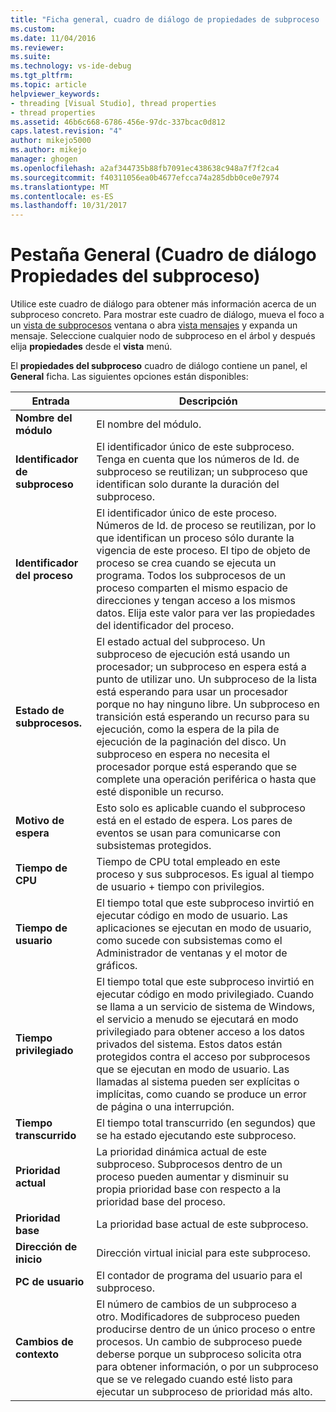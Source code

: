 ```yaml
---
title: "Ficha general, cuadro de diálogo de propiedades de subproceso | Documentos de Microsoft"
ms.custom: 
ms.date: 11/04/2016
ms.reviewer: 
ms.suite: 
ms.technology: vs-ide-debug
ms.tgt_pltfrm: 
ms.topic: article
helpviewer_keywords:
- threading [Visual Studio], thread properties
- thread properties
ms.assetid: 46b6c668-6786-456e-97dc-337bcac0d812
caps.latest.revision: "4"
author: mikejo5000
ms.author: mikejo
manager: ghogen
ms.openlocfilehash: a2af344735b88fb7091ec438638c948a7f7f2ca4
ms.sourcegitcommit: f40311056ea0b4677efcca74a285dbb0ce0e7974
ms.translationtype: MT
ms.contentlocale: es-ES
ms.lasthandoff: 10/31/2017
---
```

# <a name="general-tab-thread-properties-dialog-box"></a>Pestaña General (Cuadro de diálogo Propiedades del subproceso)
Utilice este cuadro de diálogo para obtener más información acerca de un subproceso concreto. Para mostrar este cuadro de diálogo, mueva el foco a un [vista de subprocesos](../debugger/threads-view.md) ventana o abra [vista mensajes](../debugger/messages-view.md) y expanda un mensaje. Seleccione cualquier nodo de subproceso en el árbol y después elija **propiedades** desde el **vista** menú.  
  
 El **propiedades del subproceso** cuadro de diálogo contiene un panel, el **General** ficha. Las siguientes opciones están disponibles:  
  
|Entrada|Descripción|  
|-----------|-----------------|  
|**Nombre del módulo**|El nombre del módulo.|  
|**Identificador de subproceso**|El identificador único de este subproceso. Tenga en cuenta que los números de Id. de subproceso se reutilizan; un subproceso que identifican solo durante la duración del subproceso.|  
|**Identificador del proceso**|El identificador único de este proceso. Números de Id. de proceso se reutilizan, por lo que identifican un proceso sólo durante la vigencia de este proceso. El tipo de objeto de proceso se crea cuando se ejecuta un programa. Todos los subprocesos de un proceso comparten el mismo espacio de direcciones y tengan acceso a los mismos datos. Elija este valor para ver las propiedades del identificador del proceso.|  
|**Estado de subprocesos.**|El estado actual del subproceso. Un subproceso de ejecución está usando un procesador; un subproceso en espera está a punto de utilizar uno. Un subproceso de la lista está esperando para usar un procesador porque no hay ninguno libre. Un subproceso en transición está esperando un recurso para su ejecución, como la espera de la pila de ejecución de la paginación del disco. Un subproceso en espera no necesita el procesador porque está esperando que se complete una operación periférica o hasta que esté disponible un recurso.|  
|**Motivo de espera**|Esto solo es aplicable cuando el subproceso está en el estado de espera. Los pares de eventos se usan para comunicarse con subsistemas protegidos.|  
|**Tiempo de CPU**|Tiempo de CPU total empleado en este proceso y sus subprocesos. Es igual al tiempo de usuario + tiempo con privilegios.|  
|**Tiempo de usuario**|El tiempo total que este subproceso invirtió en ejecutar código en modo de usuario. Las aplicaciones se ejecutan en modo de usuario, como sucede con subsistemas como el Administrador de ventanas y el motor de gráficos.|  
|**Tiempo privilegiado**|El tiempo total que este subproceso invirtió en ejecutar código en modo privilegiado. Cuando se llama a un servicio de sistema de Windows, el servicio a menudo se ejecutará en modo privilegiado para obtener acceso a los datos privados del sistema. Estos datos están protegidos contra el acceso por subprocesos que se ejecutan en modo de usuario. Las llamadas al sistema pueden ser explícitas o implícitas, como cuando se produce un error de página o una interrupción.|  
|**Tiempo transcurrido**|El tiempo total transcurrido (en segundos) que se ha estado ejecutando este subproceso.|  
|**Prioridad actual**|La prioridad dinámica actual de este subproceso. Subprocesos dentro de un proceso pueden aumentar y disminuir su propia prioridad base con respecto a la prioridad base del proceso.|  
|**Prioridad base**|La prioridad base actual de este subproceso.|  
|**Dirección de inicio**|Dirección virtual inicial para este subproceso.|  
|**PC de usuario**|El contador de programa del usuario para el subproceso.|  
|**Cambios de contexto**|El número de cambios de un subproceso a otro. Modificadores de subproceso pueden producirse dentro de un único proceso o entre procesos. Un cambio de subproceso puede deberse porque un subproceso solicita otra para obtener información, o por un subproceso que se ve relegado cuando esté listo para ejecutar un subproceso de prioridad más alto.|